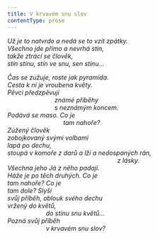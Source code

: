 ```yaml
---
title: V krvavém snu slov
contentType: prose
---
```


_Už je to natvrdo a nedá se to vzít zpátky.  
Všechno jde přímo a nevrhá stín,  
takže ztrácí se člověk,  
stín stínu, stín ve snu, sen stínu…_

_Čas se zužuje, roste jak pyramida.  
Cesta k ní je vroubena květy.  
Pěvci předzpěvují  
                           známé příběhy  
                           s neznámým koncem.  
Podává se maso. Co je  
                                tam nahoře?  
Zúžený člověk  
zobojkovaný svými volbami  
lapá po dechu,  
stoupá v komoře z darů a lží a nedospaných rán,  
                                                               z lásky.  
Všechna jeho Já z něho padají.  
Háže je po těch druhých. Co je  
tam nahoře? Co je  
tam dole? Slyší  
svůj příběh, oblouk svého dechu  
vržený do květů,  
                      do stínu snu květů…  
Pozná svůj příběh  
                      v krvavém snu slov?_
